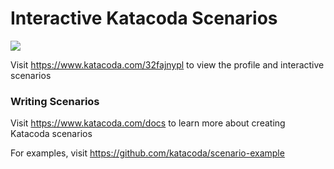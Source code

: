 # Interactive Katacoda Scenarios

[![](http://shields.katacoda.com/katacoda/32fajnypl/count.svg)](https://www.katacoda.com/32fajnypl "Get your profile on Katacoda.com")

Visit https://www.katacoda.com/32fajnypl to view the profile and interactive scenarios

### Writing Scenarios
Visit https://www.katacoda.com/docs to learn more about creating Katacoda scenarios

For examples, visit https://github.com/katacoda/scenario-example
